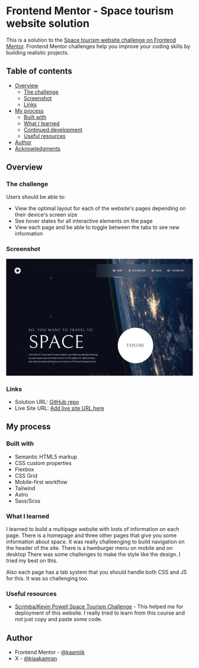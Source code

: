 # Frontend Mentor - Space tourism website solution

This is a solution to the [Space tourism website challenge on Frontend Mentor](https://www.frontendmentor.io/challenges/space-tourism-multipage-website-gRWj1URZ3). Frontend Mentor challenges help you improve your coding skills by building realistic projects.

## Table of contents

- [Overview](#overview)
  - [The challenge](#the-challenge)
  - [Screenshot](#screenshot)
  - [Links](#links)
- [My process](#my-process)
  - [Built with](#built-with)
  - [What I learned](#what-i-learned)
  - [Continued development](#continued-development)
  - [Useful resources](#useful-resources)
- [Author](#author)
- [Acknowledgments](#acknowledgments)

## Overview

### The challenge

Users should be able to:

- View the optimal layout for each of the website's pages depending on their device's screen size
- See hover states for all interactive elements on the page
- View each page and be able to toggle between the tabs to see new information

### Screenshot

![](./screenshot.jpeg)

### Links

- Solution URL: [GitHub repo](https://github.com/kaamiik/fm-Space-Tourism-Website-using-astro-sass-tailwind)
- Live Site URL: [Add live site URL here](https://fm-space-tourism-website-using-astro-sass-tailwind.vercel.app/)

## My process

### Built with

- Semantic HTML5 markup
- CSS custom properties
- Flexbox
- CSS Grid
- Mobile-first workflow
- Tailwind
- Astro
- Sass/Scss

### What I learned

I learned to build a multipage website with losts of information on each page. There is a homepage and three other pages that give you some information about space. It was really challeenging to build navigation on the header of the site. There is a hamburger menu on mobile and on desktop There was some challenges to make the style like the design. I tried my best on this.

Also each page has a tab system that you should handle both CSS and JS for this. It was so challenging too.

### Useful resources

- [Scrimba/Kevin Powell Space Tourism Challenge](https://scrimba.com/build-a-space-travel-website-c014) - This helped me for deployment of this website. I really tried to learn from this course and not just copy and paste some code.

## Author

- Frontend Mentor - [@kaamiik](https://www.frontendmentor.io/profile/kaamiik)
- X - [@kiaakamran](https://www.x.com/kiaakamran)
